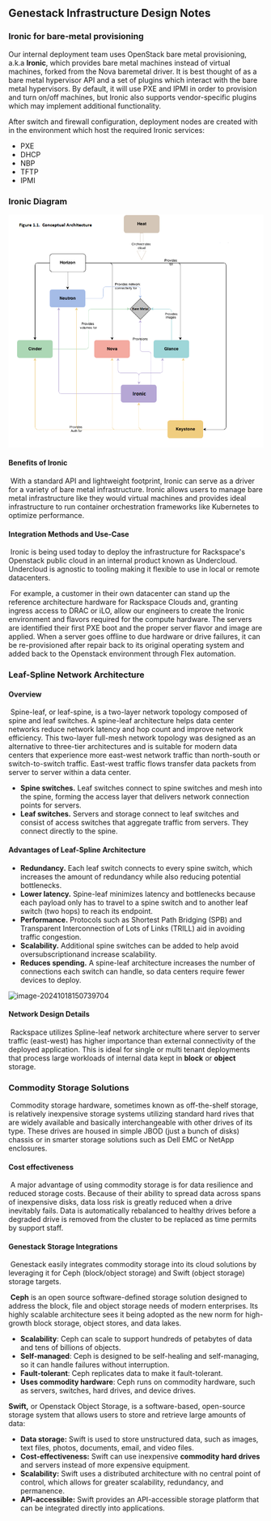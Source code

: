 ## Genestack Infrastructure Design Notes 

### Ironic for bare-metal provisioning 

Our internal deployment team uses OpenStack bare metal provisioning, a.k.a **Ironic**, which provides bare metal machines instead of virtual machines, forked from the Nova baremetal driver. It is best thought of as a bare metal hypervisor API and a set of plugins which interact with the bare metal hypervisors. By default, it will use PXE and IPMI in order to provision and turn on/off machines, but Ironic also supports vendor-specific plugins which may implement additional functionality. 

After switch and firewall configuration, deployment nodes are created with in the environment which host the required Ironic services:

- PXE
- DHCP
- NBP
- TFTP
- IPMI

### Ironic Diagram

![conceptual_architecture](./assets/images/conceptual_architecture.png)



#### Benefits of Ironic

​	With a standard API and lightweight footprint, Ironic can serve as a driver for a variety of bare metal infrastructure. Ironic allows users to manage bare metal infrastructure like they would virtual  machines and provides ideal infrastructure to run container  orchestration frameworks like Kubernetes to optimize performance.  



#### Integration Methods and Use-Case

​	Ironic is being used today to deploy the infrastructure for Rackspace's Openstack public cloud in an internal product known as Undercloud. Undercloud is agnostic to tooling making it flexible to use in local or remote datacenters.

​	For example, a customer in their own datacenter can stand up the reference architecture hardware for Rackspace Clouds and, granting ingress access to DRAC or iLO, allow our engineers to create the Ironic environment and flavors required for the compute hardware.  The servers are identified their first PXE boot and the proper server flavor and image are applied.  When a server goes offline to due hardware or drive failures, it can be re-provisioned after repair back to its original operating system and added back to the Openstack environment through Flex automation.

### Leaf-Spline Network Architecture

#### Overview

​	Spine-leaf, or leaf-spine, is a two-layer network topology composed of spine and leaf switches. A spine-leaf architecture helps data center networks reduce network latency and hop count and improve network efficiency.  This two-layer full-mesh network topology was designed as an alternative to three-tier architectures and is suitable for modern data centers  that experience more east-west network traffic than north-south or switch-to-switch traffic. East-west traffic flows transfer data packets from server to server within a data center.

- **Spine switches.** Leaf switches connect to spine switches and mesh into the spine, forming the access layer that delivers network connection points for servers.
- **Leaf switches.** Servers and storage connect to leaf  switches and consist of access switches that aggregate traffic from  servers. They connect directly to the spine.

#### Advantages of Leaf-Spline Architecture

- **Redundancy.** Each leaf switch connects to every spine  switch, which increases the amount of redundancy while also reducing  potential bottlenecks.
- **Lower latency.** Spine-leaf minimizes latency and bottlenecks because each payload only has to travel to a spine switch and to another leaf switch (two hops) to reach its endpoint.
- **Performance.** Protocols such as Shortest Path Bridging  (SPB) and Transparent Interconnection of Lots of Links (TRILL) aid in  avoiding traffic congestion.
- **Scalability.** Additional spine switches can be added to help avoid oversubscriptionand increase scalability.
- **Reduces spending.** A spine-leaf architecture increases  the number of connections each switch can handle, so data centers  require fewer devices to deploy.

![image-20241018150739704](./assets/images/spine-leaf.png.png)


#### Network Design Details 

​	Rackspace utilizes Spline-leaf network architecture where server to server traffic (east-west) has higher importance than external connectivity of the deployed application.  This is ideal for single or multi tenant deployments that process large workloads of internal data kept in **block** or **object** storage.

### Commodity Storage Solutions

​	Commodity storage hardware, sometimes known as off-the-shelf storage, is relatively inexpensive storage systems utilizing standard hard rives that are widely available  and basically interchangeable with other drives of its type.  These drives are housed in simple JBOD (just a bunch of disks) chassis or in smarter storage solutions such as Dell EMC or NetApp enclosures.  

#### Cost effectiveness

​	A major advantage of using commodity storage is for data resilience and reduced storage costs.  Because of their ability to spread data across spans of inexpensive disks, data loss risk is greatly reduced when a drive inevitably fails.  Data is automatically rebalanced to healthy drives before a degraded drive is removed from the cluster to be replaced as time permits by support staff.  

#### Genestack Storage Integrations

​	Genestack easily integrates commodity storage into its cloud solutions by leveraging it for Ceph (block/object storage) and Swift (object storage) storage targets.  

​	**Ceph** is an open source software-defined storage solution designed to address the  block, file and object storage needs of modern enterprises. Its  highly scalable architecture sees it being adopted as the new norm for  high-growth block storage, object stores, and data lakes. 

- **Scalability**: Ceph can scale to support hundreds of petabytes of data and tens of billions of objects.
- **Self-managed**: Ceph is designed to be self-healing and self-managing, so it can handle failures without interruption.
- **Fault-tolerant**: Ceph replicates data to make it fault-tolerant.
- **Uses commodity hardware**:  Ceph runs on commodity hardware, such as servers, switches, hard drives, and device drives.

**Swift,** or Openstack Object Storage, is a software-based, open-source storage system that allows users to store and retrieve large amounts of data:

- **Data storage:** Swift is used to store unstructured data, such as images, text files, photos, documents, email, and video files.
- **Cost-effectiveness:**  Swift can use inexpensive **commodity hard drives** and servers instead of more expensive equipment.
- **Scalability:**  Swift uses a distributed architecture with no central point of control, which allows for greater scalability, redundancy, and permanence.
- **API-accessible:**  Swift provides an API-accessible storage platform that can be integrated directly into applications.

